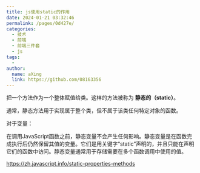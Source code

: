 ```yaml
---
title: js使用static的作用
date: 2024-01-21 03:32:46
permalink: /pages/0d427e/
categories:
  - 技术
  - 前端
  - 前端三件套
  - js
tags:
  - 
author: 
  name: aXing
  link: https://github.com/08163356
---
```

把一个方法作为一个整体赋值给类。这样的方法被称为 **静态的（static）**。

通常，静态方法用于实现属于整个类，但不属于该类任何特定对象的函数。

对于变量：

在调用JavaScript函数之前，静态变量不会产生任何影响。静态变量是在函数完成执行后仍然保留其值的变量。它们是用关键字“static”声明的，并且只能在声明它们的函数中访问。静态变量通常用于存储需要在多个函数调用中使用的值。

https://zh.javascript.info/static-properties-methods